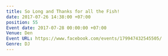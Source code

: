 ```yaml
---
title: So Long and Thanks for all the Fish!
date: 2017-07-26 14:38:00 +07:00
position: 55
Event date: 2017-07-28 00:00:00 +07:00
Venue: Den
Event URL: https://www.facebook.com/events/179947432545505/
Genre: DJ
---
```


